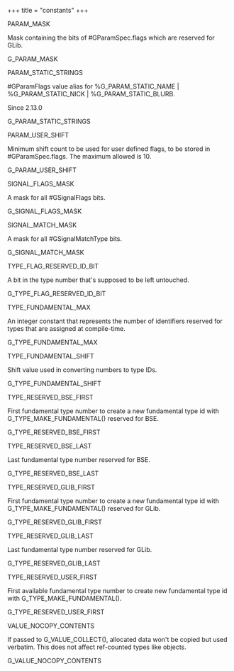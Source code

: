 +++
title = "constants"
+++
<p class="api-heading">PARAM_MASK</p>
<p class="api-doc">Mask containing the bits of #GParamSpec.flags which are reserved for GLib.</p>
<div class="api-notes">
  <p class="api-ctype">G_PARAM_MASK</p>
</div>
<p class="api-heading">PARAM_STATIC_STRINGS</p>
<p class="api-doc">#GParamFlags value alias for %G_PARAM_STATIC_NAME | %G_PARAM_STATIC_NICK | %G_PARAM_STATIC_BLURB.

Since 2.13.0</p>
<div class="api-notes">
  <p class="api-ctype">G_PARAM_STATIC_STRINGS</p>
</div>
<p class="api-heading">PARAM_USER_SHIFT</p>
<p class="api-doc">Minimum shift count to be used for user defined flags, to be stored in
#GParamSpec.flags. The maximum allowed is 10.</p>
<div class="api-notes">
  <p class="api-ctype">G_PARAM_USER_SHIFT</p>
</div>
<p class="api-heading">SIGNAL_FLAGS_MASK</p>
<p class="api-doc">A mask for all #GSignalFlags bits.</p>
<div class="api-notes">
  <p class="api-ctype">G_SIGNAL_FLAGS_MASK</p>
</div>
<p class="api-heading">SIGNAL_MATCH_MASK</p>
<p class="api-doc">A mask for all #GSignalMatchType bits.</p>
<div class="api-notes">
  <p class="api-ctype">G_SIGNAL_MATCH_MASK</p>
</div>
<p class="api-heading">TYPE_FLAG_RESERVED_ID_BIT</p>
<p class="api-doc">A bit in the type number that's supposed to be left untouched.</p>
<div class="api-notes">
  <p class="api-ctype">G_TYPE_FLAG_RESERVED_ID_BIT</p>
</div>
<p class="api-heading">TYPE_FUNDAMENTAL_MAX</p>
<p class="api-doc">An integer constant that represents the number of identifiers reserved
for types that are assigned at compile-time.</p>
<div class="api-notes">
  <p class="api-ctype">G_TYPE_FUNDAMENTAL_MAX</p>
</div>
<p class="api-heading">TYPE_FUNDAMENTAL_SHIFT</p>
<p class="api-doc">Shift value used in converting numbers to type IDs.</p>
<div class="api-notes">
  <p class="api-ctype">G_TYPE_FUNDAMENTAL_SHIFT</p>
</div>
<p class="api-heading">TYPE_RESERVED_BSE_FIRST</p>
<p class="api-doc">First fundamental type number to create a new fundamental type id with
G_TYPE_MAKE_FUNDAMENTAL() reserved for BSE.</p>
<div class="api-notes">
  <p class="api-ctype">G_TYPE_RESERVED_BSE_FIRST</p>
</div>
<p class="api-heading">TYPE_RESERVED_BSE_LAST</p>
<p class="api-doc">Last fundamental type number reserved for BSE.</p>
<div class="api-notes">
  <p class="api-ctype">G_TYPE_RESERVED_BSE_LAST</p>
</div>
<p class="api-heading">TYPE_RESERVED_GLIB_FIRST</p>
<p class="api-doc">First fundamental type number to create a new fundamental type id with
G_TYPE_MAKE_FUNDAMENTAL() reserved for GLib.</p>
<div class="api-notes">
  <p class="api-ctype">G_TYPE_RESERVED_GLIB_FIRST</p>
</div>
<p class="api-heading">TYPE_RESERVED_GLIB_LAST</p>
<p class="api-doc">Last fundamental type number reserved for GLib.</p>
<div class="api-notes">
  <p class="api-ctype">G_TYPE_RESERVED_GLIB_LAST</p>
</div>
<p class="api-heading">TYPE_RESERVED_USER_FIRST</p>
<p class="api-doc">First available fundamental type number to create new fundamental
type id with G_TYPE_MAKE_FUNDAMENTAL().</p>
<div class="api-notes">
  <p class="api-ctype">G_TYPE_RESERVED_USER_FIRST</p>
</div>
<p class="api-heading">VALUE_NOCOPY_CONTENTS</p>
<p class="api-doc">If passed to G_VALUE_COLLECT(), allocated data won't be copied
but used verbatim. This does not affect ref-counted types like
objects.</p>
<div class="api-notes">
  <p class="api-ctype">G_VALUE_NOCOPY_CONTENTS</p>
</div>
